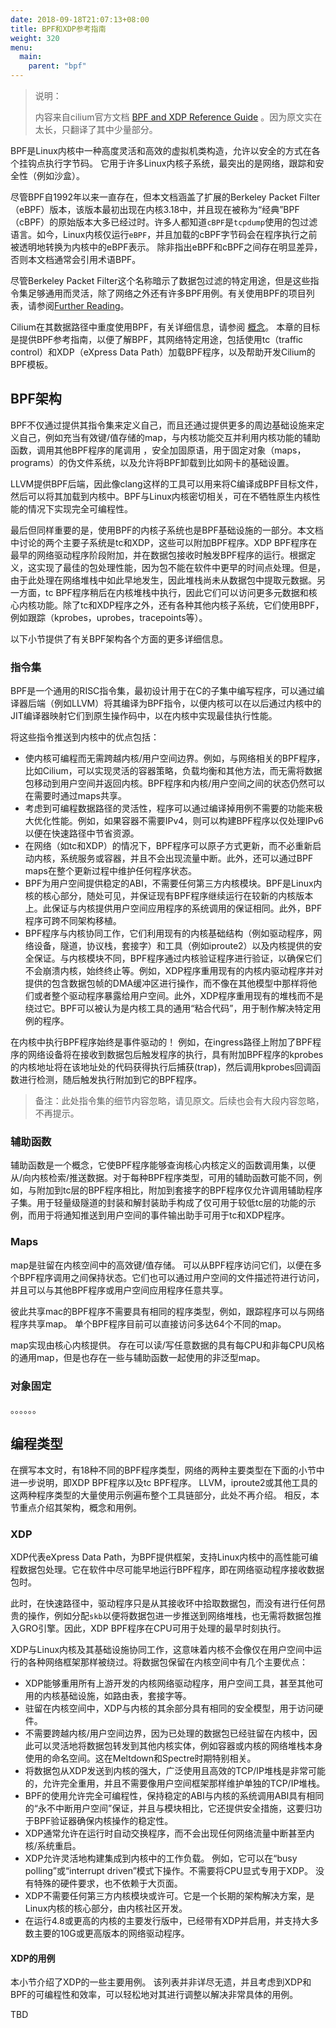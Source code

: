 ```yaml
---
date: 2018-09-18T21:07:13+08:00
title: BPF和XDP参考指南
weight: 320
menu:
  main:
    parent: "bpf"
---
```


> 说明：
>
> 内容来自cilium官方文档 [BPF and XDP Reference Guide](https://cilium.readthedocs.io/en/v1.2/bpf/) 。因为原文实在太长，只翻译了其中少量部分。

BPF是Linux内核中一种高度灵活和高效的虚拟机类构造，允许以安全的方式在各个挂钩点执行字节码。 它用于许多Linux内核子系统，最突出的是网络，跟踪和安全性（例如沙盒）。

尽管BPF自1992年以来一直存在，但本文档涵盖了扩展的Berkeley Packet Filter （eBPF）版本，该版本最初出现在内核3.18中，并且现在被称为“经典”BPF（cBPF）的原始版本大多已经过时。许多人都知道`cBPF`是`tcpdump`使用的包过滤语言。如今，Linux内核仅运行`eBPF`，并且加载的cBPF字节码会在程序执行之前被透明地转换为内核中的eBPF表示。 除非指出eBPF和cBPF之间存在明显差异，否则本文档通常会引用术语BPF。

尽管Berkeley Packet Filter这个名称暗示了数据包过滤的特定用途，但是这些指令集足够通用而灵活，除了网络之外还有许多BPF用例。有关使用BPF的项目列表，请参阅[Further Reading](https://cilium.readthedocs.io/en/v1.2/bpf/#bpf-users)。

Cilium在其数据路径中重度使用BPF，有关详细信息，请参阅 [概念](../../introduction/concept/)。 本章的目标是提供BPF参考指南，以便了解BPF，其网络特定用途，包括使用tc（traffic control）和XDP（eXpress Data Path）加载BPF程序，以及帮助开发Cilium的BPF模板。

## BPF架构

BPF不仅通过提供其指令集来定义自己，而且还通过提供更多的周边基础设施来定义自己，例如充当有效键/值存储的map，与内核功能交互并利用内核功能的辅助函数，调用其他BPF程序的尾调用 ，安全加固原语，用于固定对象（maps，programs）的伪文件系统，以及允许将BPF卸载到比如网卡的基础设置。

LLVM提供BPF后端，因此像clang这样的工具可以用来将C编译成BPF目标文件，然后可以将其加载到内核中。BPF与Linux内核密切相关，可在不牺牲原生内核性能的情况下实现完全可编程性。

最后但同样重要的是，使用BPF的内核子系统也是BPF基础设施的一部分。本文档中讨论的两个主要子系统是tc和XDP，这些可以附加BPF程序。XDP BPF程序在最早的网络驱动程序阶段附加，并在数据包接收时触发BPF程序的运行。根据定义，这实现了最佳的包处理性能，因为包不能在软件中更早的时间点处理。但是，由于此处理在网络堆栈中如此早地发生，因此堆栈尚未从数据包中提取元数据。另一方面，tc BPF程序稍后在内核堆栈中执行，因此它们可以访问更多元数据和核心内核功能。除了tc和XDP程序之外，还有各种其他内核子系统，它们使用BPF，例如跟踪（kprobes，uprobes，tracepoints等）。

以下小节提供了有关BPF架构各个方面的更多详细信息。

### 指令集

BPF是一个通用的RISC指令集，最初设计用于在C的子集中编写程序，可以通过编译器后端（例如LLVM）将其编译为BPF指令，以便内核可以在以后通过内核中的JIT编译器映射它们到原生操作码中，以在内核中实现最佳执行性能。

将这些指令推送到内核中的优点包括：

- 使内核可编程而无需跨越内核/用户空间边界。例如，与网络相关的BPF程序，比如Cilium，可以实现灵活的容器策略，负载均衡和其他方法，而无需将数据包移动到用户空间并返回内核。BPF程序和内核/用户空间之间的状态仍然可以在需要时通过maps共享。
- 考虑到可编程数据路径的灵活性，程序可以通过编译掉用例不需要的功能来极大优化性能。例如，如果容器不需要IPv4，则可以构建BPF程序以仅处理IPv6以便在快速路径中节省资源。
- 在网络（如tc和XDP）的情况下，BPF程序可以原子方式更新，而不必重新启动内核，系统服务或容器，并且不会出现流量中断。此外，还可以通过BPF maps在整个更新过程中维护任何程序状态。
- BPF为用户空间提供稳定的ABI，不需要任何第三方内核模块。BPF是Linux内核的核心部分，随处可见，并保证现有BPF程序继续运行在较新的内核版本上。此保证与内核提供用户空间应用程序的系统调用的保证相同。此外，BPF程序可跨不同架构移植。
- BPF程序与内核协同工作，它们利用现有的内核基础结构（例如驱动程序，网络设备，隧道，协议栈，套接字）和工具（例如iproute2）以及内核提供的安全保证。与内核模块不同，BPF程序通过内核验证程序进行验证，以确保它们不会崩溃内核，始终终止等。例如，XDP程序重用现有的内核内驱动程序并对提供的包含数据包帧的DMA缓冲区进行操作，而不像在其他模型中那样将他们或者整个驱动程序暴露给用户空间。此外，XDP程序重用现有的堆栈而不是绕过它。BPF可以被认为是内核工具的通用“粘合代码”，用于制作解决特定用例的程序。

在内核中执行BPF程序始终是事件驱动的！ 例如，在ingress路径上附加了BPF程序的网络设备将在接收到数据包后触发程序的执行，具有附加BPF程序的kprobes的内核地址将在该地址处的代码获得执行后捕获(trap)，然后调用kprobes回调函数进行检测，随后触发执行附加到它的BPF程序。

> 备注：此处指令集的细节内容忽略，请见原文。后续也会有大段内容忽略，不再提示。

### 辅助函数

辅助函数是一个概念，它使BPF程序能够查询核心内核定义的函数调用集，以便从/向内核检索/推送数据。对于每种BPF程序类型，可用的辅助函数可能不同，例如，与附加到tc层的BPF程序相比，附加到套接字的BPF程序仅允许调用辅助程序子集。用于轻量级隧道的封装和解封装助手构成了仅可用于较低tc层的功能的示例，而用于将通知推送到用户空间的事件输出助手可用于tc和XDP程序。

### Maps

map是驻留在内核空间中的高效键/值存储。 可以从BPF程序访问它们，以便在多个BPF程序调用之间保持状态。它们也可以通过用户空间的文件描述符进行访问，并且可以与其他BPF程序或用户空间应用程序任意共享。

彼此共享mac的BPF程序不需要具有相同的程序类型，例如，跟踪程序可以与网络程序共享map。 单个BPF程序目前可以直接访问多达64个不同的map。

map实现由核心内核提供。 存在可以读/写任意数据的具有每CPU和非每CPU风格的通用map，但是也存在一些与辅助函数一起使用的非泛型map。

### 对象固定

。。。。。。

## 编程类型

在撰写本文时，有18种不同的BPF程序类型，网络的两种主要类型在下面的小节中进一步说明，即XDP BPF程序以及tc BPF程序。 LLVM，iproute2或其他工具的这两种程序类型的大量使用示例遍布整个工具链部分，此处不再介绍。 相反，本节重点介绍其架构，概念和用例。

### XDP

XDP代表eXpress Data Path，为BPF提供框架，支持Linux内核中的高性能可编程数据包处理。它在软件中尽可能早地运行BPF程序，即在网络驱动程序接收数据包时。

此时，在快速路径中，驱动程序只是从其接收环中拾取数据包，而没有进行任何昂贵的操作，例如分配`skb`以便将数据包进一步推送到网络堆栈，也无需将数据包推入GRO引擎。因此，XDP BPF程序在CPU可用于处理的最早时刻执行。

XDP与Linux内核及其基础设施协同工作，这意味着内核不会像仅在用户空间中运行的各种网络框架那样被绕过。将数据包保留在内核空间中有几个主要优点：

- XDP能够重用所有上游开发的内核网络驱动程序，用户空间工具，甚至其他可用的内核基础设施，如路由表，套接字等。
- 驻留在内核空间中，XDP与内核的其余部分具有相同的安全模型，用于访问硬件。
- 不需要跨越内核/用户空间边界，因为已处理的数据包已经驻留在内核中，因此可以灵活地将数据包转发到其他内核实体，例如容器或内核的网络堆栈本身使用的命名空间。这在Meltdown和Spectre时期特别相关。
- 将数据包从XDP发送到内核的强大，广泛使用且高效的TCP/IP堆栈是非常可能的，允许完全重用，并且不需要像用户空间框架那样维护单独的TCP/IP堆栈。
- BPF的使用允许完全可编程性，保持稳定的ABI与内核的系统调用ABI具有相同的“永不中断用户空间”保证，并且与模块相比，它还提供安全措施，这要归功于BPF验证器确保内核操作的稳定性。
- XDP通常允许在运行时自动交换程序，而不会出现任何网络流量中断甚至内核/系统重启。
- XDP允许灵活地构建集成到内核中的工作负载。 例如，它可以在“busy polling”或“interrupt driven”模式下操作。不需要将CPU显式专用于XDP。 没有特殊的硬件要求，也不依赖于大页面。
- XDP不需要任何第三方内核模块或许可。它是一个长期的架构解决方案，是Linux内核的核心部分，由内核社区开发。
- 在运行4.8或更高的内核的主要发行版中，已经带有XDP并启用，并支持大多数主要的10G或更高版本的网络驱动程序。

#### XDP的用例

本小节介绍了XDP的一些主要用例。 该列表并非详尽无遗，并且考虑到XDP和BPF的可编程性和效率，可以轻松地对其进行调整以解决非常具体的用例。

TBD









